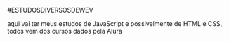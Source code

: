 #ESTUDOSDIVERSOSDEWEV

<p> aqui vai ter meus estudos de JavaScript e possivelmente de HTML e CSS, todos vem dos cursos dados pela Alura
<br>
